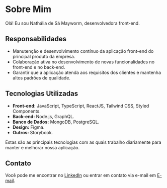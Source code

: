 # Sobre Mim

Olá! Eu sou Nathália de Sá Mayworm, desenvolvedora front-end.

## Responsabilidades

- Manutenção e desenvolvimento contínuo da aplicação front-end do principal produto da empresa.
- Colaboração ativa no desenvolvimento de novas funcionalidades no front-end e no back-end.
- Garantir que a aplicação atenda aos requisitos dos clientes e mantenha altos padrões de qualidade.

## Tecnologias Utilizadas

- **Front-end:** JavaScript, TypeScript, ReactJS, Tailwind CSS, Styled Components.
- **Back-end:** Node.js, GraphQL.
- **Banco de Dados:** MongoDB, PostgreSQL.
- **Design:** Figma.
- **Outros:** Storybook.

Estas são as principais tecnologias com as quais trabalho diariamente para manter e melhorar nossa aplicação.

## Contato

Você pode me encontrar no [LinkedIn](https://www.linkedin.com/in/nathaliamayworm) ou entrar em contato via e-mail em [E-mail](mailto:nathalia.mayworm@gmail.com).

